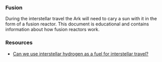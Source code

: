 ### Fusion
During the interstellar travel the Ark will need to cary a sun with it in the
form of a fusion reactor.
This document is educational and contains information about how fusion reactors
work. 

### Resources
- [Can we use interstellar hydrogen as a fuel for interstellar travel?](https://space.stackexchange.com/questions/5387/can-we-use-interstellar-hydrogen-as-a-fuel-for-interstellar-travel)

